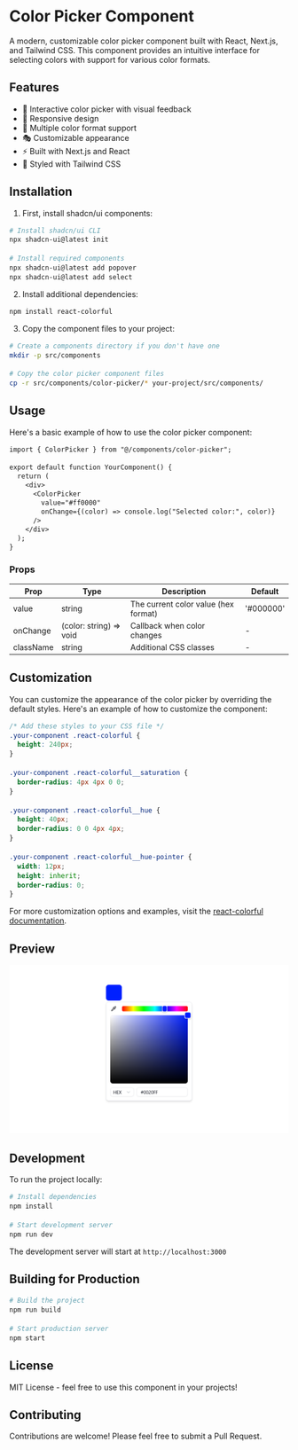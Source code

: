 # Color Picker Component

A modern, customizable color picker component built with React, Next.js, and Tailwind CSS. This component provides an intuitive interface for selecting colors with support for various color formats.

## Features

- 🎨 Interactive color picker with visual feedback
- 📱 Responsive design
- 🎯 Multiple color format support
- 🎭 Customizable appearance
- ⚡ Built with Next.js and React
- 🎨 Styled with Tailwind CSS

## Installation

1. First, install shadcn/ui components:

```bash
# Install shadcn/ui CLI
npx shadcn-ui@latest init

# Install required components
npx shadcn-ui@latest add popover
npx shadcn-ui@latest add select
```

2. Install additional dependencies:

```bash
npm install react-colorful
```

3. Copy the component files to your project:

```bash
# Create a components directory if you don't have one
mkdir -p src/components

# Copy the color picker component files
cp -r src/components/color-picker/* your-project/src/components/
```

## Usage

Here's a basic example of how to use the color picker component:

```tsx
import { ColorPicker } from "@/components/color-picker";

export default function YourComponent() {
  return (
    <div>
      <ColorPicker
        value="#ff0000"
        onChange={(color) => console.log("Selected color:", color)}
      />
    </div>
  );
}
```

### Props

| Prop      | Type                    | Description                          | Default   |
| --------- | ----------------------- | ------------------------------------ | --------- |
| value     | string                  | The current color value (hex format) | '#000000' |
| onChange  | (color: string) => void | Callback when color changes          | -         |
| className | string                  | Additional CSS classes               | -         |

## Customization

You can customize the appearance of the color picker by overriding the default styles. Here's an example of how to customize the component:

```css
/* Add these styles to your CSS file */
.your-component .react-colorful {
  height: 240px;
}

.your-component .react-colorful__saturation {
  border-radius: 4px 4px 0 0;
}

.your-component .react-colorful__hue {
  height: 40px;
  border-radius: 0 0 4px 4px;
}

.your-component .react-colorful__hue-pointer {
  width: 12px;
  height: inherit;
  border-radius: 0;
}
```

For more customization options and examples, visit the [react-colorful documentation](https://www.npmjs.com/package/react-colorful#customization).

## Preview

![Color Picker Preview](public/color-picker-preview.png)

## Development

To run the project locally:

```bash
# Install dependencies
npm install

# Start development server
npm run dev
```

The development server will start at `http://localhost:3000`

## Building for Production

```bash
# Build the project
npm run build

# Start production server
npm start
```

## License

MIT License - feel free to use this component in your projects!

## Contributing

Contributions are welcome! Please feel free to submit a Pull Request.
